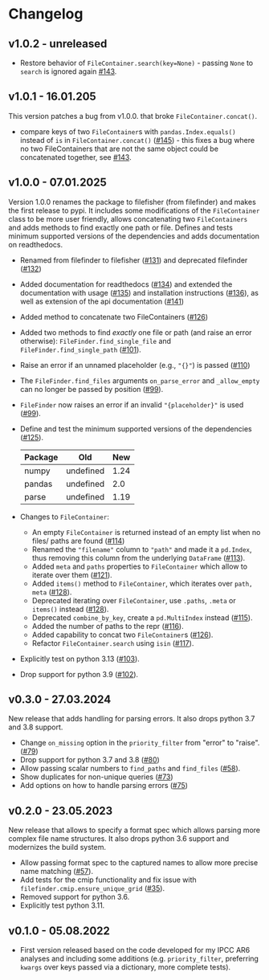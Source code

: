 # Changelog

## v1.0.2 - unreleased

- Restore behavior of `FileContainer.search(key=None)` - passing `None` to `search` is ignored again [#143](https://github.com/mpytools/filefisher/issues/143).

## v1.0.1 - 16.01.205
This version patches a bug from v1.0.0. that broke `FileContainer.concat()`.

- compare keys of two `FileContainer`s with `pandas.Index.equals()` instead of `is` in `FileContainer.concat()` ([#145](https://github.com/mpytools/filefisher/pull/145)) - this fixes a bug where no two FileContainers that are not the same object could be concatenated together, see [#143](https://github.com/mpytools/filefisher/issues/143).

## v1.0.0 - 07.01.2025

Version 1.0.0 renames the package to filefisher (from filefinder) and makes the first release to pypi. It includes some modifications of the `FileContainer` class to be more user friendly, allows concatenating two `FileContainers` and adds methods to find exactly one path or file. Defines and tests minimum supported versions of the dependencies and adds documentation on readthedocs.

- Renamed from filefinder to filefisher ([#131](https://github.com/mpytools/filefisher/pull/131)) and deprecated
  filefinder ([#132](https://github.com/mpytools/filefisher/pull/132))
- Added documentation for readthedocs ([#134](https://github.com/mpytools/filefisher/pull/134))
  and extended the documentation with usage ([#135](https://github.com/mpytools/filefisher/pull/135)) and
  installation instructions ([#136](https://github.com/mpytools/filefisher/pull/136)), as well as extension of the api documentation ([#141](https://github.com/mpytools/filefisher/pull/141))
- Added method to concatenate two FileContainers ([#126](https://github.com/mpytools/filefisher/pull/126))
- Added two methods to find _exactly_ one file or path (and raise an error otherwise):
  `FileFinder.find_single_file` and `FileFinder.find_single_path`
  ([#101](https://github.com/mpytools/filefisher/pull/101)).
- Raise an error if an unnamed placeholder (e.g., `"{}"`) is passed
  ([#110](https://github.com/mpytools/filefisher/pull/110))
- The `FileFinder.find_files` arguments `on_parse_error` and `_allow_empty` can no
  longer be passed by position ([#99](https://github.com/mpytools/filefisher/pull/99)).
- `FileFinder` now raises an error if an invalid `"{placeholder}"` is used
   ([#99](https://github.com/mpytools/filefisher/pull/99)).
- Define and test the minimum supported versions of the dependencies ([#125](https://github.com/mpytools/filefisher/pull/125)).

  | Package    | Old     | New    |
  | ---------- | ------- | ------ |
  | numpy      | undefined | 1.24 |
  | pandas     | undefined |  2.0 |
  | parse      | undefined | 1.19 |

- Changes to `FileContainer`:
  - An empty `FileContainer` is returned instead of an empty list when no files/ paths are
    found ([#114](https://github.com/mpytools/filefisher/pull/114))
  - Renamed the `"filename"` column to `"path"` and made it a `pd.Index`, thus removing
    this column from the underlying `DataFrame` ([#113](https://github.com/mpytools/filefisher/pull/113)).
  - Added `meta` and `paths` properties to `FileContainer` which allow to iterate over them
    ([#121](https://github.com/mpytools/filefisher/pull/121)).
  - Added `items()` method to `FileContainer`, which iterates over `path, meta`
    ([#128](https://github.com/mpytools/filefisher/pull/128)).
  - Deprecated iterating over `FileContainer`, use `.paths`, `.meta` or `items()` instead
    ([#128](https://github.com/mpytools/filefisher/pull/128)).
  - Deprecated `combine_by_key`, create a `pd.MultiIndex` instead
    ([#115](https://github.com/mpytools/filefisher/pull/115)).
  - Added the number of paths to the repr ([#116](https://github.com/mpytools/filefisher/pull/116)).
  - Added capability to concat two `FileContainer`s ([#126](https://github.com/mpytools/filefisher/pull/126)).
  - Refactor `FileContainer.search` using `isin` ([#117](https://github.com/mpytools/filefisher/pull/117)).

- Explicitly test on python 3.13 ([#103](https://github.com/mpytools/filefisher/pull/103)).
- Drop support for python 3.9 ([#102](https://github.com/mpytools/filefisher/pull/102)).

## v0.3.0 - 27.03.2024

New release that adds handling for parsing errors. It also drops python 3.7 and 3.8 support.

- Change `on_missing` option in the `priority_filter` from "error" to "raise".
  ([#79](https://github.com/mpytools/filefisher/pull/79))
- Drop support for python 3.7 and 3.8 ([#80](https://github.com/mpytools/filefisher/pull/80))
- Allow passing scalar numbers to `find_paths` and `find_files` ([#58](https://github.com/mpytools/filefisher/issues/58)).
- Show duplicates for non-unique queries
    ([#73](https://github.com/mpytools/filefisher/pull/73))
- Add options on how to handle parsing errors
    ([#75](https://github.com/mpytools/filefisher/pull/75))

## v0.2.0 - 23.05.2023

New release that allows to specify a format spec which allows parsing more complex file name structures. It also drops python 3.6 support and modernizes the build system.

- Allow passing format spec to the captured names to allow more precise name matching
  ([#57](https://github.com/mpytools/filefisher/pull/57)).
- Add tests for the cmip functionality and fix issue with `filefinder.cmip.ensure_unique_grid`
  ([#35](https://github.com/mpytools/filefisher/pull/35)).
- Removed support for python 3.6.
- Explicitly test python 3.11.

## v0.1.0 - 05.08.2022

- First version released based on the code developed for my IPCC AR6 analyses and including some additions (e.g. `priority_filter`, preferring `kwargs` over keys passed via a dictionary, more complete tests).

